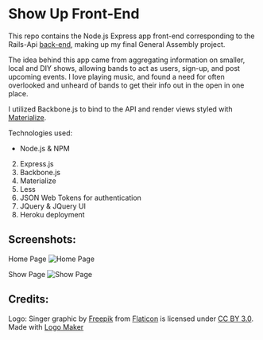 # Show Up Front-End

This repo contains the Node.js Express app front-end corresponding to the Rails-Api [back-end](https://github.com/uelski/show_up_backend), making up my final General Assembly project.

The idea behind this app came from aggregating information on smaller, local and DIY shows, allowing bands to act as users, sign-up, and post upcoming events. I love playing music, and found a need for often overlooked and unheard of bands to get their info out in the open in one place.

I utilized Backbone.js to bind to the API and render views styled with [Materialize](http://materializecss.com/).

Technologies used:
- Node.js & NPM
2. Express.js
3. Backbone.js
2. Materialize
3. Less
5. JSON Web Tokens for authentication
6. JQuery & JQuery UI
4. Heroku deployment

## Screenshots:

Home Page
![Home Page](http://i.imgur.com/G9WDnEw.png)

Show Page
![Show Page](http://i.imgur.com/NkZCaHN.png)

## Credits:

Logo: Singer graphic by <a href="http://www.freepik.com/">Freepik</a> from <a href="http://www.flaticon.com/">Flaticon</a> is licensed under <a href="http://creativecommons.org/licenses/by/3.0/" title="Creative Commons BY 3.0">CC BY 3.0</a>. Made with <a href="http://logomakr.com" title="Logo Maker">Logo Maker</a>
